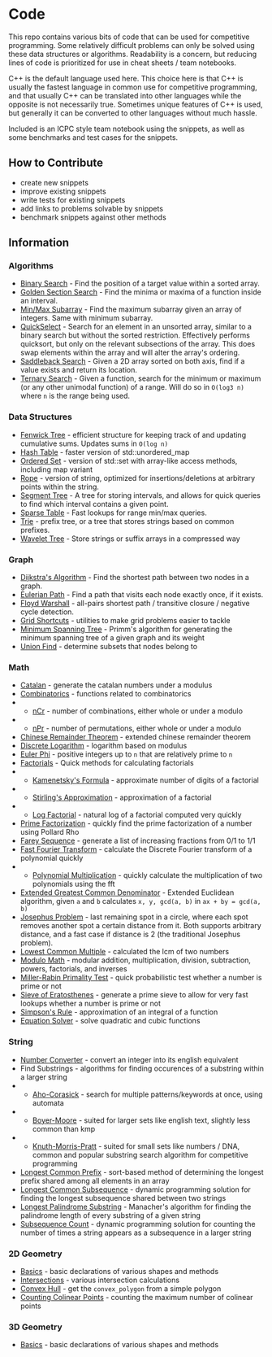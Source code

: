 # Code

This repo contains various bits of code that can be used for competitive programming. Some relatively difficult problems can only be solved using these data structures or algorithms. Readability is a concern, but reducing lines of code is prioritized for use in cheat sheets / team notebooks.

C++ is the default language used here. This choice here is that C++ is usually the fastest language in common use for competitive programming, and that usually C++ can be translated into other languages while the opposite is not necessarily true. Sometimes unique features of C++ is used, but generally it can be converted to other languages without much hassle.

Included is an ICPC style team notebook using the snippets, as well as some benchmarks and test cases for the snippets.

## How to Contribute

* create new snippets
* improve existing snippets
* write tests for existing snippets
* add links to problems solvable by snippets
* benchmark snippets against other methods

## Information

### Algorithms
* [Binary Search](./snippets/algorithm/binary_search.cpp) - Find the position of a target value within a sorted array.
* [Golden Section Search](./snippets/algorithm/golden_section_search.cpp) - Find the minima or maxima of a function inside an interval. 
* [Min/Max Subarray](./snippets/algorithm/minmax_subarray.cpp) - Find the maximum subarray given an array of integers. Same with minimum subarray.
* [QuickSelect](./snippets/algorithm/quickselect.cpp) - Search for an element in an unsorted array, similar to a binary search but without the sorted restriction. Effectively performs quicksort, but only on the relevant subsections of the array. This does swap elements within the array and will alter the array's ordering.
* [Saddleback Search](./snippets/algorithm/saddleback_seach.cpp) - Given a 2D array sorted on both axis, find if a value exists and return its location.
* [Ternary Search](./snippets/algorithm/ternary_search.cpp) - Given a function, search for the minimum or maximum (or any other unimodal function) of a range. Will do so in `O(log3 n)` where `n` is the range being used.

### Data Structures

* [Fenwick Tree](./snippets/data_structures/fenwick.cpp) - efficient structure for keeping track of and updating cumulative sums. Updates sums in `O(log n)`
* [Hash Table](./snippets/data_structures/hashtable.cpp) - faster version of std::unordered_map
* [Ordered Set](./snippets/data_structures/ordered_set.cpp) - version of std::set with array-like access methods, including map variant
* [Rope](./snippets/data_structures/rope.cpp) - version of string, optimized for insertions/deletions at arbitrary points within the string.
* [Segment Tree](./snippet/data_structures/segment_tree.cpp) - A tree for storing intervals, and allows for quick queries to find which interval contains a given point.
* [Sparse Table](./snippet/data_structures/sparse_table.cpp) - Fast lookups for range min/max queries.
* [Trie](./snippets/data_structure/trie.cpp) - prefix tree, or a tree that stores strings based on common prefixes.
* [Wavelet Tree](./snippets/data_structure/wavelet_tree.cpp) - Store strings or suffix arrays in a compressed way

### Graph
* [Dijkstra's Algorithm](./snippets/graph/dijkstra.cpp) - Find the shortest path between two nodes in a graph.
* [Eulerian Path](./snippets/graph/eulerian_path.cpp) - Find a path that visits each node exactly once, if it exists.
* [Floyd Warshall](./snippets/graph/floydwarshall.cpp) - all-pairs shortest path / transitive closure / negative cycle detection.
* [Grid Shortcuts](./snippets/graph/grid.cpp) - utilities to make grid problems easier to tackle
* [Minimum Spanning Tree](./snippets/graph/mst.cpp) - Primm's algorithm for generating the minimum spanning tree of a given graph and its weight
* [Union Find](./snippets/graph/union_find.cpp) - determine subsets that nodes belong to

### Math

* [Catalan](./snippets/math/catalan.cpp) - generate the catalan numbers under a modulus
* [Combinatorics](./snippets/math/combinatorics.cpp) - functions related to combinatorics
* * [nCr](./snippets/math/combinatorics.cpp) - number of combinations, either whole or under a modulo
* * [nPr](./snippets/math/combinatorics.cpp) - number of permutations, either whole or under a modulo
* [Chinese Remainder Theorem](./snippets/math/crt.cpp) - extended chinese remainder theorem
* [Discrete Logarithm](./snippets/math/discretelog.cpp) - logarithm based on modulus
* [Euler Phi](./snippets/math/euler_totient.cpp) - positive integers up to `n` that are relatively prime to `n`
* [Factorials](./snippets/math/factorial.cpp) - Quick methods for calculating factorials
* * [Kamenetsky's Formula](./snippets/math/factorial.cpp) - approximate number of digits of a factorial
* * [Stirling's Approximation](./snippets/math/factorial.cpp) - approximation of a factorial
* * [Log Factorial](./snippets/math/factorial.cpp) - natural log of a factorial computed very quickly
* [Prime Factorization](./snippets/math/factorization.cpp) - quickly find the prime factorization of a number using Pollard Rho
* [Farey Sequence](./snippets/math/farey.cpp) - generate a list of increasing fractions from 0/1 to 1/1
* [Fast Fourier Transform](./snippets/math/fft.cpp) - calculate the Discrete Fourier transform of a polynomial quickly
* * [Polynomial Multiplication](./snippets/math/fft.cpp) - quickly calculate the multiplication of two polynomials using the fft
* [Extended Greatest Common Denominator](./snippets/math/gcd.cpp) - Extended Euclidean algorithm, given `a` and `b` calculates `x, y, gcd(a, b)` in `ax + by = gcd(a, b)`
* [Josephus Problem](./snippets/math/josephus.cpp) - last remaining spot in a circle, where each spot removes another spot a certain distance from it. Both supports arbitrary distance, and a fast case if distance is 2 (the traditional Josephus problem).
* [Lowest Common Multiple](./snippets/math/lcm.cpp) - calculated the lcm of two numbers
* [Modulo Math](./snippets/math/modulo.cpp) - modular addition, multiplication, division, subtraction, powers, factorials, and inverses
* [Miller-Rabin Primality Test](./snippets/math/prime_check.cpp) - quick probabilistic test whether a number is prime or not
* [Sieve of Eratosthenes](./snippets/math/prime_sieve.cpp) - generate a prime sieve to allow for very fast lookups whether a number is prime or not
* [Simpson's Rule](./snippets/math/simpsons.cpp) - approximation of an integral of a function
* [Equation Solver](./snippets/math/solve_equations.cpp) - solve quadratic and cubic functions

### String

* [Number Converter](./snippets/string/int_to_english.cpp) - convert an integer into its english equivalent
* Find Substrings - algorithms for finding occurences of a substring within a larger string
* * [Aho-Corasick](./snippets/string/aho_corasick.cpp) - search for multiple patterns/keywords at once, using automata
* * [Boyer-Moore](./snippets/string/boyer_moore.cpp) - suited for larger sets like english text, slightly less common than kmp
* * [Knuth-Morris-Pratt](./snippets/string/kmp.cpp) - suited for small sets like numbers / DNA, common and popular substring search algorithm for competitive programming
* [Longest Common Prefix](./snippets/string/lcp.cpp) - sort-based method of determining the longest prefix shared among all elements in an array
* [Longest Common Subsequence](./snippets/string/lcs.cpp) - dynamic programming solution for finding the longest subsequence shared between two strings
* [Longest Palindrome Substring](./snippets/string/manacher.cpp) - Manacher's algorithm for finding the palindrome length of every substring of a given string
* [Subsequence Count](./snippets/string/subsequence.cpp) - dynamic programming solution for counting the number of times a string appears as a subsequence in a larger string

### 2D Geometry

* [Basics](./snippets/2D_geometry/shapes.cpp) - basic declarations of various shapes and methods
* [Intersections](./snippets/2D_geometry/intersection.cpp) - various intersection calculations
* [Convex Hull](./snippets/2D_geometry/convexhull.cpp) - get the `convex_polygon` from a simple polygon
* [Counting Colinear Points](./snippets/2D_geometry/count_max_colinear.cpp) - counting the maximum number of colinear points

### 3D Geometry

* [Basics](./snippets/3D_geometry/shapes.cpp) - basic declarations of various shapes and methods

